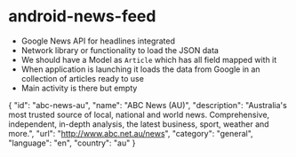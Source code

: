 # android-news-feed

- Google News API for headlines integrated
- Network library or functionality to load the JSON data
- We should have a Model as `Article` which has all field mapped with it
- When application is launching it loads the data from Google in an collection of articles ready to use
- Main activity is there but empty

{
"id": "abc-news-au",
"name": "ABC News (AU)",
"description": "Australia's most trusted source of local, national and world news. Comprehensive, independent, in-depth analysis, the latest business, sport, weather and more.",
"url": "http://www.abc.net.au/news",
"category": "general",
"language": "en",
"country": "au"
}
